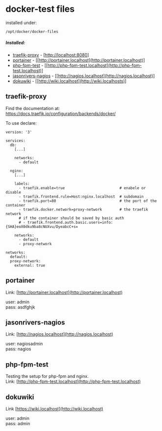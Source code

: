 # docker-test files

installed under:

`/opt/docker/docker-files`

##### Installed:
- [traefik-proxy](##traefik-proxy) - [[http://localhost:8080](http://localhost:8080)]
- [portainer](##portainer) - [[http://portainer.localhost](http://portainer.localhost)]
- [php-fpm-test](##php-fpm-test) - [[http://php-fpm-test.localhost](http://php-fpm-test.localhost)] 
- [jasonrivers-nagios](##jasonrivers-nagios) - [[http://nagios.localhost](http://nagios.localhost)]
- [dokuwiki](##dokuwiki) - [[http://wiki.localhost](http://wiki.localhosts)]


## traefik-proxy

Find the documentation at: https://docs.traefik.io/configuration/backends/docker/

To use declare:
```
version: '3'

services:
  db:
    [...]
    
    networks: 
      - default
      
  nginx:
    [...]
    
    labels:
      - traefik.enable=true                         # enabele or disable
      - traefik.frontend.rule=Host:nginx.localhost  # subdomain
      - traefik.port=80                             # the port of the container
      - traefik.docker.network=proxy-network        # the traefik network
      # if the container should be saved by basic auth
      # - traefik.frontend.auth.basic.users=info:{SHA}eoX0dku9ba8cNUXvu/DyeabcC+s=
      
    networks: 
      - default
      - proxy-network

networks:
  default:
  proxy-network:
    external: true
```


## portainer

Link: [http://portainer.localhost](http://portainer.localhost)
 
 user: admin  
 pass: asdfghjk
 
## jasonrivers-nagios

Link: [http://nagios.localhost](http://nagios.localhost)

 user: nagiosadmin  
 pass: nagios

## php-fpm-test

Testing the setup for php-fpm and nginx. \
Link: [http://php-fpm-test.localhost](http://php-fpm-test.localhost)            

## dokuwiki

Link [https://wiki.localhost](http://wiki.localhost)

 user: admin  
 pass: admin